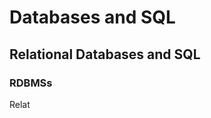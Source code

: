 # Databases and SQL
## Relational Databases and SQL
### RDBMSs
Relat
<!--stackedit_data:
eyJoaXN0b3J5IjpbMTY5NDQzNjE3Ml19
-->